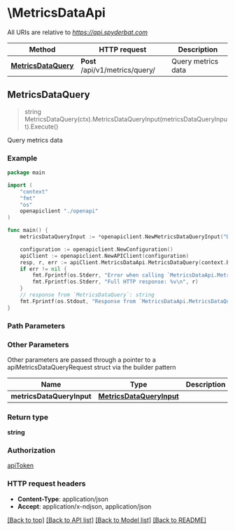# \MetricsDataApi

All URIs are relative to *https://api.spyderbat.com*

Method | HTTP request | Description
------------- | ------------- | -------------
[**MetricsDataQuery**](MetricsDataApi.md#MetricsDataQuery) | **Post** /api/v1/metrics/query/ | Query metrics data



## MetricsDataQuery

> string MetricsDataQuery(ctx).MetricsDataQueryInput(metricsDataQueryInput).Execute()

Query metrics data



### Example

```go
package main

import (
    "context"
    "fmt"
    "os"
    openapiclient "./openapi"
)

func main() {
    metricsDataQueryInput := *openapiclient.NewMetricsDataQueryInput("DataType_example", "OrgUid_example") // MetricsDataQueryInput |  (optional)

    configuration := openapiclient.NewConfiguration()
    apiClient := openapiclient.NewAPIClient(configuration)
    resp, r, err := apiClient.MetricsDataApi.MetricsDataQuery(context.Background()).MetricsDataQueryInput(metricsDataQueryInput).Execute()
    if err != nil {
        fmt.Fprintf(os.Stderr, "Error when calling `MetricsDataApi.MetricsDataQuery``: %v\n", err)
        fmt.Fprintf(os.Stderr, "Full HTTP response: %v\n", r)
    }
    // response from `MetricsDataQuery`: string
    fmt.Fprintf(os.Stdout, "Response from `MetricsDataApi.MetricsDataQuery`: %v\n", resp)
}
```

### Path Parameters



### Other Parameters

Other parameters are passed through a pointer to a apiMetricsDataQueryRequest struct via the builder pattern


Name | Type | Description  | Notes
------------- | ------------- | ------------- | -------------
 **metricsDataQueryInput** | [**MetricsDataQueryInput**](MetricsDataQueryInput.md) |  | 

### Return type

**string**

### Authorization

[apiToken](../README.md#apiToken)

### HTTP request headers

- **Content-Type**: application/json
- **Accept**: application/x-ndjson, application/json

[[Back to top]](#) [[Back to API list]](../README.md#documentation-for-api-endpoints)
[[Back to Model list]](../README.md#documentation-for-models)
[[Back to README]](../README.md)


